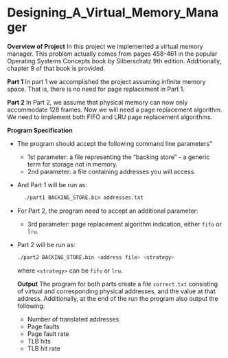 # Designing_A_Virtual_Memory_Manager

**Overview of Project**
In this project we implemented a virtual memory manager. This problem actually comes from pages 458-461 in the popular Operating Systems Concepts book by Silberschatz 9th edition. Additionally, chapter 9 of that book is provided.

**Part 1** In part 1 we accomplished the project assuming infinite memory space. That is, there is no need for page replacement in Part 1.

**Part 2** In Part 2, we assume that physical memory can now only accommodate 128 frames. Now we will need a page replacement algorithm. We need to implement both FIFO and LRU page replacement algorithms.

**Program Specification**

- The program should accept the following command line parameters"
  - 1st parameter: a file representing the “backing store” - a generic term for storage not in memory.
  - 2nd parameter: a file containing addresses you will access.

- And Part 1 will be run as:
  ```sh
    ./part1 BACKING_STORE.bin addresses.txt
  ```

- For Part 2, the program need to accept an additional parameter:
  - 3rd parameter: page replacement algorithm indication, either `fifo` or `lru`.
- Part 2 will be run as:
  ```sh
  ./part2 BACKING_STORE.bin <address file> <strategy>
  ```
  where `<strategy>` can be `fifo` or `lru`.

  **Output** The program for both parts create a file `correct.txt` consisting of virtual and corresponding physical addresses, and the value at that address. Additionally, at the end of the run the program also output the following:
    - Number of translated addresses
    - Page faults
    - Page fault rate
    - TLB hits
    - TLB hit rate
